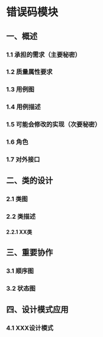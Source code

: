 # 错误码模块
## 一、概述
### 1.1 承担的需求（主要秘密）

### 1.2 质量属性要求

### 1.3 用例图

### 1.4 用例描述

### 1.5 可能会修改的实现（次要秘密）

### 1.6 角色

### 1.7 对外接口

## 二、类的设计

### 2.1 类图

### 2.2 类描述

#### 2.2.1 XX类

## 三、重要协作
### 3.1 顺序图

### 3.2 状态图

## 四、设计模式应用
### 4.1 XXX设计模式
